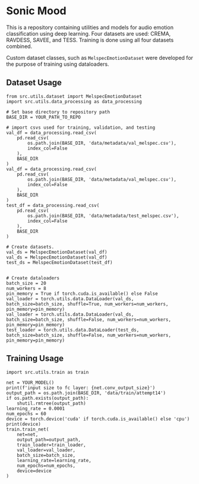 # Sonic Mood
This is a repository containing utilities and models for audio emotion classification using deep learning. Four datasets are used: CREMA, RAVDESS, SAVEE, and TESS. Training is done using all four datasets combined.

Custom dataset classes, such as `MelspecEmotionDataset` were developed for the purpose of training using dataloaders.

## Dataset Usage
```
from src.utils.dataset import MelspecEmotionDataset
import src.utils.data_processing as data_processing

# Set base directory to repository path
BASE_DIR = YOUR_PATH_TO_REPO

# import csvs used for training, validation, and testing
val_df = data_processing.read_csv(
    pd.read_csv(
        os.path.join(BASE_DIR, 'data/metadata/val_melspec.csv'),
        index_col=False
    ),
    BASE_DIR
)
val_df = data_processing.read_csv(
    pd.read_csv(
        os.path.join(BASE_DIR, 'data/metadata/val_melspec.csv'),
        index_col=False
    ),
    BASE_DIR
)
test_df = data_processing.read_csv(
    pd.read_csv(
        os.path.join(BASE_DIR, 'data/metadata/test_melspec.csv'),
        index_col=False
    ),
    BASE_DIR
)

# Create datasets.
val_ds = MelspecEmotionDataset(val_df)
val_ds = MelspecEmotionDataset(val_df)
test_ds = MelspecEmotionDataset(test_df)


# Create dataloaders
batch_size = 20
num_workers = 8
pin_memory = True if torch.cuda.is_available() else False
val_loader = torch.utils.data.DataLoader(val_ds, batch_size=batch_size, shuffle=True, num_workers=num_workers, pin_memory=pin_memory)
val_loader = torch.utils.data.DataLoader(val_ds, batch_size=batch_size, shuffle=False, num_workers=num_workers, pin_memory=pin_memory)
test_loader = torch.utils.data.DataLoader(test_ds, batch_size=batch_size, shuffle=False, num_workers=num_workers, pin_memory=pin_memory)

```

## Training Usage
```
import src.utils.train as train

net = YOUR_MODEL()
print(f'input size to fc layer: {net.conv_output_size}')
output_path = os.path.join(BASE_DIR, 'data/train/attempt14')
if os.path.exists(output_path):
    shutil.rmtree(output_path)
learning_rate = 0.0001
num_epochs = 60
device = torch.device('cuda' if torch.cuda.is_available() else 'cpu')
print(device)
train.train_net(
    net=net,
    output_path=output_path,
    train_loader=train_loader,
    val_loader=val_loader,
    batch_size=batch_size,
    learning_rate=learning_rate,
    num_epochs=num_epochs,
    device=device
)
```

